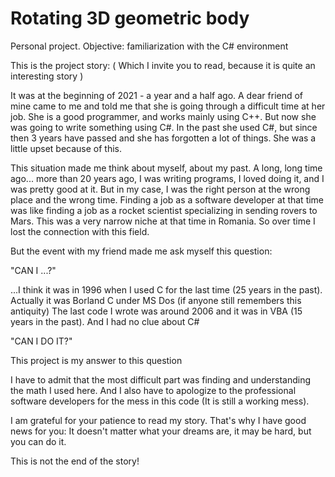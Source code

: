 # Rotating 3D geometric body
Personal project. Objective: familiarization with the C# environment


This is the project story:
( Which I invite you to read, because it is quite an interesting story )

It was at the beginning of 2021 - a year and a half ago. 
A dear friend of mine came to me and told me that she is going through a difficult time at her job.
She is a good programmer, and works mainly using C++. But now she was going to write something using C#.
In the past she used C#, but since then 3 years have passed and she has forgotten a lot of things. 
She was a little upset because of this.

This situation made me think about myself, about my past.
A long, long time ago... more than 20 years ago, I was writing programs, I loved doing it, and I was pretty good at it.
But in my case, I was the right person at the wrong place and the wrong time.
Finding a job as a software developer at that time was like finding a job as a rocket scientist specializing in sending rovers to Mars.
This was a very narrow niche at that time in Romania. So over time I lost the connection with this field.

But the event with my friend made me ask myself this question:

"CAN I ...?"

...I think it was in 1996 when I used C for the last time (25 years in the past). Actually it was Borland C under MS Dos (if anyone still remembers this antiquity)
The last code I wrote was around 2006 and it was in VBA (15 years in the past). And I had no clue about C#

"CAN I DO IT?"

This project is my answer to this question

I have to admit that the most difficult part was finding and understanding the math I used here.
And I also have to apologize to the professional software developers for the mess in this code (It is still a working mess).

I am grateful for your patience to read my story.
That's why I have good news for you: It doesn't matter what your dreams are, it may be hard, but you can do it.

This is not the end of the story!
